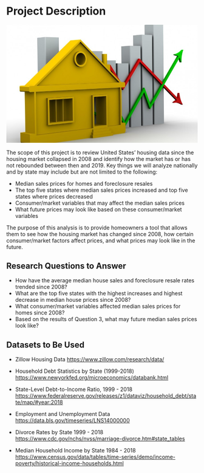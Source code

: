 # Project Description

![house.jpg](Resources/house.jpg)

The scope of this project is to review United States’ housing data since the housing market collapsed in 2008 and identify how the market has or has not rebounded between then and 2019. 
Key things we will analyze nationally and by state may include but are not limited to the following: 

* Median sales prices for homes and foreclosure resales
* The top five states where median sales prices increased and top five states where prices decreased
* Consumer/market variables that may affect the median sales prices
* What future prices may look like based on these consumer/market variables 

The purpose of this analysis is to provide homeowners a tool that allows them to see how the housing market has changed since 2008, how certain consumer/market factors affect prices, and what prices may look like in the future. 

## Research Questions to Answer
* How have the average median house sales and foreclosure resale rates trended since 2008? 
* What are the top five states with the highest increases and highest decrease in median house prices since 2008?
* What consumer/market variables affected median sales prices for homes since 2008?
* Based on the results of Question 3, what may future median sales prices look like? 

## Datasets to Be Used
* Zillow Housing Data
  https://www.zillow.com/research/data/

* Household Debt Statistics by State (1999-2018)
  https://www.newyorkfed.org/microeconomics/databank.html

* State-Level Debt-to-Income Ratio, 1999 - 2018
  https://www.federalreserve.gov/releases/z1/dataviz/household_debt/state/map/#year:2018

* Employment and Unemployment Data
  https://data.bls.gov/timeseries/LNS14000000

* Divorce Rates by State 1999 - 2018
  https://www.cdc.gov/nchs/nvss/marriage-divorce.htm#state_tables

* Median Household Income by State 1984 - 2018
  https://www.census.gov/data/tables/time-series/demo/income-poverty/historical-income-households.html

